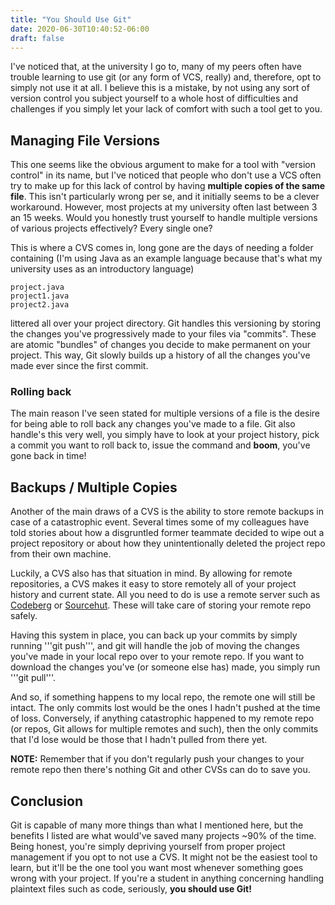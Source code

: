 ```yaml
---
title: "You Should Use Git"
date: 2020-06-30T10:40:52-06:00
draft: false
---
```

I've noticed that, at the university I go to, many of my peers often have trouble learning to use git (or any form of VCS, really) and, therefore, opt to simply not use it at all.
I believe this is a mistake, by not using any sort of version control you subject yourself to a whole host of difficulties and challenges if you simply let your lack of comfort with such a tool get to you.

## Managing File Versions
This one seems like the obvious argument to make for a tool with "version control" in its name, but I've noticed that people who don't use a VCS often try to make up for this lack of control by having **multiple copies of the same file**.
This isn't particularly wrong per se, and it initially seems to be a clever workaround.
However, most projects at my university often last between 3 an 15 weeks. Would you honestly trust yourself to handle multiple versions of various projects effectively?
Every single one?

This is where a CVS comes in, long gone are the days of needing a folder containing (I'm using Java as an example language because that's what my university uses as an introductory language)

	project.java
	project1.java
	project2.java

littered all over your project directory.
Git handles this versioning by storing the changes you've progressively made to your files via "commits". These are atomic "bundles" of changes you decide to make permanent on your project. This way, Git slowly builds up a history of all the changes you've made ever since the first commit.

### Rolling back
The main reason I've seen stated for multiple versions of a file is the desire for being able to roll back any changes you've made to a file. Git also handle's this very well, you simply have to look at your project history, pick a commit you want to roll back to, issue the command and **boom**, you've gone back in time!

## Backups / Multiple Copies
Another of the main draws of a CVS is the ability to store remote backups in case of a catastrophic event.
Several times some of my colleagues have told stories about how a disgruntled former teammate decided to wipe out a project repository or about how they unintentionally deleted the project repo from their own machine.

Luckily, a CVS also has that situation in mind.
By allowing for remote repositories, a CVS makes it easy to store remotely all of your project history and current state.
All you need to do is use a remote server such as [Codeberg](https://codeberg.org) or [Sourcehut](https://sr.ht).
These will take care of storing your remote repo safely.

Having this system in place, you can back up your commits by simply running '''git push''', and git will handle the job of moving the changes you've made in your local repo over to your remote repo. If you want to download the changes you've (or someone else has) made, you simply run '''git pull'''.

And so, if something happens to my local repo, the remote one will still be intact. The only commits lost would be the ones I hadn't pushed at the time of loss.
Conversely, if anything catastrophic happened to my remote repo (or repos, Git allows for multiple remotes and such), then the only commits that I'd lose would be those that I hadn't pulled from there yet.

**NOTE:** Remember that if you don't regularly push your changes to your remote repo then there's nothing Git and other CVSs can do to save you.

## Conclusion
Git is capable of many more things than what I mentioned here, but the benefits I listed are what would've saved many projects ~90% of the time.
Being honest, you're simply depriving yourself from proper project management if you opt to not use a CVS.
It might not be the easiest tool to learn, but it'll be the one tool you want most whenever something goes wrong with your project.
If you're a student in anything concerning handling plaintext files such as code, seriously, **you should use Git!**
